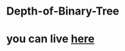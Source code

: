 # Depth-of-Binary-Tree
# you can live [here](https://harshitha-brs.github.io/Depth-of-Binary-Tree/)
